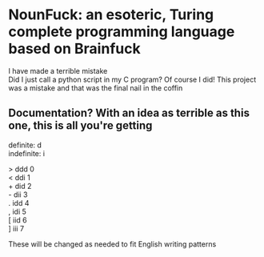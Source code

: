 # NounFuck: an esoteric, Turing complete programming language based on Brainfuck

I have made a terrible mistake  
Did I just call a python script in my C program? Of course I did! This project was a mistake and that was the final nail in the coffin  

## Documentation? With an idea as terrible as this one, this is all you're getting

definite: d  
indefinite: i  

\> ddd  0  
< ddi  1  
\+ did  2  
\- dii  3  
. idd   4  
, idi   5  
\[ iid  6  
\] iii  7  

These will be changed as needed to fit English writing patterns
